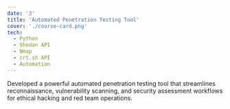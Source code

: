 ```yaml
---
date: '3'
title: 'Automated Penetration Testing Tool'
cover: './course-card.png'
tech:
  - Python
  - Shodan API
  - Nmap
  - crt.sh API
  - Automation
---
```


Developed a powerful automated penetration testing tool that streamlines reconnaissance, vulnerability scanning, and security assessment workflows for ethical hacking and red team operations.
